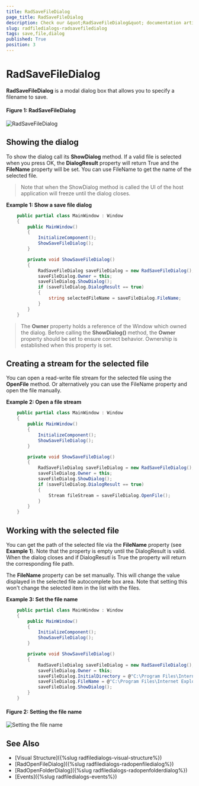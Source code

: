 ```yaml
---
title: RadSaveFileDialog
page_title: RadSaveFileDialog
description: Check our &quot;RadSaveFileDialog&quot; documentation article for the RadFileDialogs {{ site.framework_name }} control.
slug: radfiledialogs-radsavefiledialog
tags: save,file,dialog
published: True
position: 3
---
```


# RadSaveFileDialog

__RadSaveFileDialog__ is a modal dialog box that allows you to specify a filename to save.

#### __Figure 1: RadSaveFileDialog__ 
![RadSaveFileDialog](images/radsavefiledialog-01.png)

## Showing the dialog

To show the dialog call its __ShowDialog__ method. If a valid file is selected when you press OK, the __DialogResult__ property will return True and the __FileName__ property will be set. You can use FileName to get the name of the selected file.

> Note that when the ShowDialog method is called the UI of the host application will freeze until the dialog closes.

__Example 1: Show a save file dialog__
```C#
	public partial class MainWindow : Window
	{
		public MainWindow()
		{
			InitializeComponent();
			ShowSaveFileDialog();
		}

		private void ShowSaveFileDialog()
		{
			RadSaveFileDialog saveFileDialog = new RadSaveFileDialog();
			saveFileDialog.Owner = this;
			saveFileDialog.ShowDialog();
			if (saveFileDialog.DialogResult == true)
			{
				string selectedFileName = saveFileDialog.FileName;
			}
		}
	}
```

> The __Owner__ property holds a reference of the Window which owned the dialog. Before calling the __ShowDialog()__ method, the __Owner__ property should be set to ensure correct behavior. Ownership is established when this property is set. 

## Creating a stream for the selected file

You can open a read-write file stream for the selected file using the __OpenFile__ method. Or alternatively you can use the FileName property and open the file manually.

__Example 2: Open a file stream__
```C#
	public partial class MainWindow : Window
	{
		public MainWindow()
		{
			InitializeComponent();
			ShowSaveFileDialog();
		}

		private void ShowSaveFileDialog()
		{
			RadSaveFileDialog saveFileDialog = new RadSaveFileDialog();
			saveFileDialog.Owner = this;
			saveFileDialog.ShowDialog();
			if (saveFileDialog.DialogResult == true)
			{
				Stream fileStream = saveFileDialog.OpenFile();
			}
		}
	}
```

## Working with the selected file

You can get the path of the selected file via the __FileName__ property (see __Example 1__). Note that the property is empty until the DialogResult is valid. When the dialog closes and if DialogResutl is True the property will return the corresponding file path.

The __FileName__ property can be set manually. This will change the value displayed in the selected file autocomplete box area. Note that setting this won't change the selected item in the list with the files.

__Example 3: Set the file name__
```C#
	public partial class MainWindow : Window
	{
		public MainWindow()
		{
			InitializeComponent();
			ShowSaveFileDialog();
		}

		private void ShowSaveFileDialog()
		{
			RadSaveFileDialog saveFileDialog = new RadSaveFileDialog();
			saveFileDialog.Owner = this;
			saveFileDialog.InitialDirectory = @"C:\Program Files\Internet Explorer\";
			saveFileDialog.FileName = @"C:\Program Files\Internet Explorer\filetosave.txt";
			saveFileDialog.ShowDialog();
		}
	}
```

#### __Figure 2: Setting the file name__
![Setting the file name](images/radsavefiledialog-02.png)	

## See Also
* [Visual Structure]({%slug radfiledialogs-visual-structure%})
* [RadOpenFileDialog]({%slug radfiledialogs-radopenfiledialog%})
* [RadOpenFolderDialog]({%slug radfiledialogs-radopenfolderdialog%})
* [Events]({%slug radfiledialogs-events%})